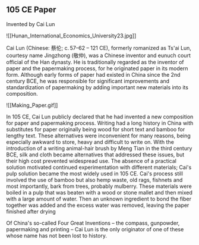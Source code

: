 ## 105 CE Paper

Invented by Cai Lun

![[Hunan_International_Economics_University23.jpg]]

Cai Lun (Chinese: 蔡伦; c. 57–62 – 121 CE), formerly romanized as Ts'ai Lun, courtesy name Jingzhong (敬仲), was a Chinese inventor and eunuch court official of the Han dynasty. He is traditionally regarded as the inventor of paper and the papermaking process, for he originated paper in its modern form. Although early forms of paper had existed in China since the 2nd century BCE, he was responsible for significant improvements and standardization of papermaking by adding important new materials into its composition.

![[Making_Paper.gif]]

In 105 CE, Cai Lun publicly declared that he had invented a new composition for paper and papermaking process. Writing had a long history in China with substitutes for paper originally being wood for short text and bamboo for lengthy text. These alternatives were inconvenient for many reasons, being especially awkward to store, heavy and difficult to write on. With the introduction of a writing animal-hair brush by Meng Tian in the third century BCE, silk and cloth became alternatives that addressed these issues, but their high cost prevented widespread use. The absence of a practical solution motivated continued experimentation with different materials; Cai's pulp solution became the most widely used in 105 CE.  Cai's process still involved the use of bamboo but also hemp waste, old rags, fishnets and most importantly, bark from trees, probably mulberry. These materials were boiled in a pulp that was beaten with a wood or stone mallet and then mixed with a large amount of water. Then an unknown ingredient to bond the fiber together was added and the excess water was removed, leaving the paper finished after drying

Of China's so-called Four Great Inventions – the compass, gunpowder, papermaking and printing – Cai Lun is the only originator of one of these whose name has not been lost to history.